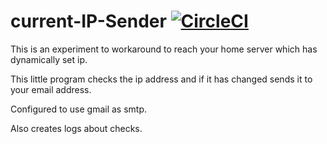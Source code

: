 # current-IP-Sender    [![CircleCI](https://circleci.com/gh/nandormatyas/current-IP-Sender/tree/master.svg?style=svg)](https://circleci.com/gh/nandormatyas/current-IP-Sender/tree/master)

This is an experiment to workaround to reach your home server which has dynamically set ip.

This little program checks the ip address and if it has changed sends it to your email address.

Configured to use gmail as smtp.

Also creates logs about checks.
